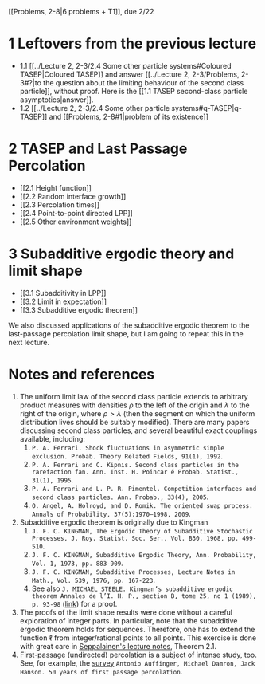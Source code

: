 [[Problems, 2-8|6 problems + T1]], due 2/22

# 1 Leftovers from the previous lecture

- 1.1 [[../Lecture 2, 2-3/2.4 Some other particle systems#Coloured TASEP|Coloured TASEP]] and answer [[../Lecture 2, 2-3/Problems, 2-3#?|to the question about the limiting behaviour of the second class particle]], without proof. Here is the [[1.1 TASEP second-class particle asymptotics|answer]].
- 1.2 [[../Lecture 2, 2-3/2.4 Some other particle systems#q-TASEP|q-TASEP]] and [[Problems, 2-8#1|problem of its existence]]

# 2 TASEP and Last Passage Percolation

- [[2.1 Height function]]
- [[2.2 Random interface growth]]
- [[2.3 Percolation times]]
- [[2.4 Point-to-point directed LPP]]
- [[2.5 Other environment weights]]

# 3 Subadditive ergodic theory and limit shape

- [[3.1 Subadditivity in LPP]]
- [[3.2 Limit in expectation]]
- [[3.3 Subadditive ergodic theorem]]

We also discussed applications of the subadditive ergodic theorem to the last-passage percolation limit shape, but I am going to repeat this in the next lecture.

# Notes and references

1. The uniform limit law of the second class particle extends to arbitrary product measures with densities $\rho$ to the left of the origin and $\lambda$ to the right of the origin, where $\rho>\lambda$ (then the segment on which the uniform distribution lives should be suitably modified). There are many papers discussing second class particles, and several beautiful exact couplings available, including:
	1. ```P. A. Ferrari. Shock fluctuations in asymmetric simple exclusion. Probab. Theory Related Fields, 91(1), 1992```.
	2. ```P. A. Ferrari and C. Kipnis. Second class particles in the rarefaction fan. Ann. Inst. H. Poincar ́e Probab. Statist., 31(1), 1995```.
	3. ```P. A. Ferrari and L. P. R. Pimentel. Competition interfaces and second class particles. Ann. Probab., 33(4), 2005```.
	4. ```O. Angel, A. Holroyd, and D. Romik. The oriented swap process. Annals of Probability, 37(5):1970–1998, 2009```.
2. Subadditive ergodic theorem is originally due to Kingman
	1. ```J. F. C. KINGMAN, The Ergodic Theory of Subadditive Stochastic Processes, J. Roy. Statist. Soc. Ser., Vol. B30, 1968, pp. 499-510```. 
	2. ```J. F. C. KINGMAN, Subadditive Ergodic Theory, Ann. Probability, Vol. 1, 1973, pp. 883-909```. 
	3. ```J. F. C. KINGMAN, Subadditive Processes, Lecture Notes in Math., Vol. 539, 1976, pp. 167-223```.
	4. See also ```J. MICHAEL STEELE. Kingman’s subadditive ergodic theorem Annales de l’I. H. P., section B, tome 25, no 1 (1989), p. 93-98``` ([link](http://www-stat.wharton.upenn.edu/~steele/Publications/PDF/Steele_AIHPB_1989.pdf)) for a proof.
3. The proofs of the limit shape results were done without a careful exploration of integer parts. In particular, note that the subadditive ergodic theorem holds for sequences. Therefore, one has to extend the function $\ell$ from integer/rational points to all points. This exercise is done with great care in [Seppalainen's lecture notes](https://www.math.wisc.edu/~seppalai/cornergrowth-book/ajo.pdf), Theorem 2.1.
4. First-passage (undirected) percolation is a subject of intense study, too. See, for example, the [survey](https://arxiv.org/abs/1511.03262) ```Antonio Auffinger, Michael Damron, Jack Hanson. 50 years of first passage percolation```.